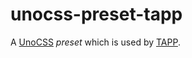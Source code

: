 # unocss-preset-tapp

A [UnoCSS](https://unocss.dev/) _preset_ which is used by [TAPP](https://github.com/yankeinlondon/tapp).

